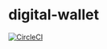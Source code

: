 # digital-wallet
[![CircleCI](https://circleci.com/gh/mateusteixeira/digital-wallet/tree/main.svg?style=svg)](https://circleci.com/gh/mateusteixeira/digital-wallet/tree/main)
